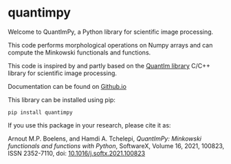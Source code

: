 # quantimpy

Welcome to QuantImPy, a Python library for scientific image processing.

This code performs morphological operations on Numpy arrays and can compute the
Minkowski functionals and functions.

This code is inspired by and partly based on the [QuantIm
library](https://www.ufz.de/index.php?en=39198) C/C++ library for scientific
image processing.

Documentation can be found on [Github.io](https://boeleman.github.io/quantimpy/)

This library can be installed using pip:

`pip install quantimpy`

If you use this package in your research, please cite it as:

Arnout M.P. Boelens, and Hamdi A. Tchelepi, *QuantImPy: Minkowski functionals
and functions with Python*, SoftwareX, Volume 16, 2021, 100823, ISSN 2352-7110,
doi: [10.1016/j.softx.2021.100823](https://doi.org/10.1016/j.softx.2021.100823)


